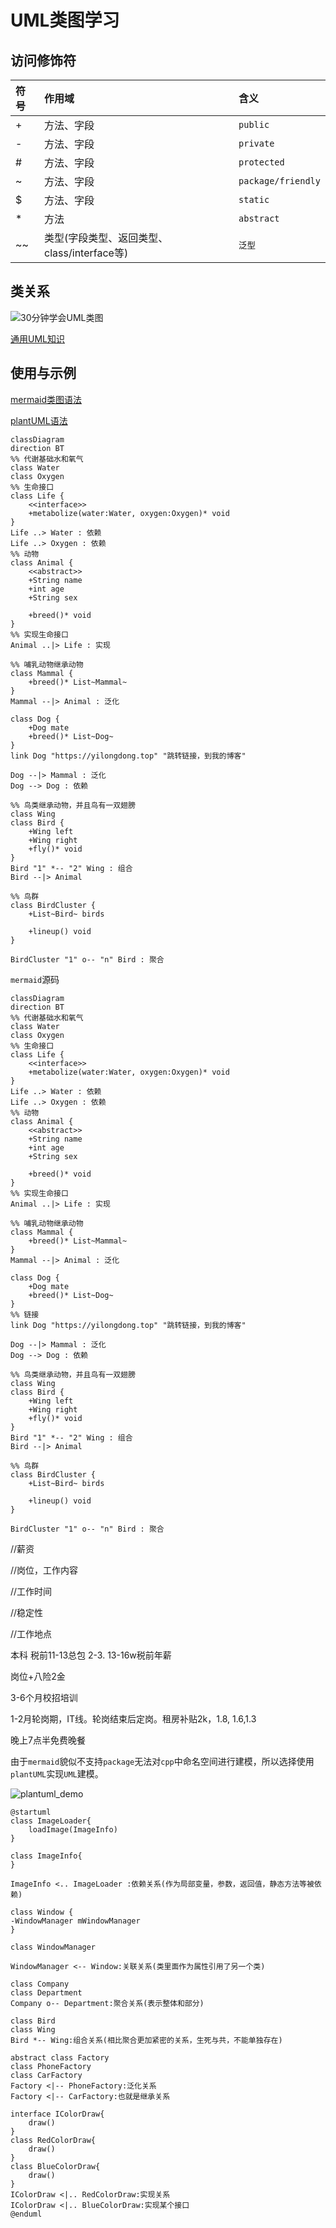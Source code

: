 # UML类图学习

## 访问修饰符

| 符号 |  作用域     |  含义              |
| :--- | :-------- | :----------------- |
| +    | 方法、字段  | `public`           |
| -    | 方法、字段  | `private`          |
| #    | 方法、字段  | `protected`        |
| ~    | 方法、字段  | `package/friendly` |
| $    | 方法、字段  | `static`           |
| *    | 方法       | `abstract`         |
| ~~   | 类型(字段类型、返回类型、class/interface等) | `泛型` |

## 类关系

![30分钟学会UML类图](https://yilongdong-blog.oss-cn-hangzhou.aliyuncs.com/img/v2-941a070601f399d992125ef31261637e_720w.jpg)

[通用UML知识](https://zhuanlan.zhihu.com/p/109655171)

## 使用与示例

[mermaid类图语法](https://www.xiehai.zone/2021-12-11-mermaind-class-diagram.html)

[plantUML语法](https://plantuml.com/zh/class-diagram)



```mermaid
classDiagram
direction BT
%% 代谢基础水和氧气
class Water
class Oxygen
%% 生命接口
class Life {
    <<interface>>
    +metabolize(water:Water, oxygen:Oxygen)* void
}
Life ..> Water : 依赖
Life ..> Oxygen : 依赖
%% 动物
class Animal {
    <<abstract>>
    +String name
    +int age
    +String sex
    
    +breed()* void
}
%% 实现生命接口
Animal ..|> Life : 实现

%% 哺乳动物继承动物
class Mammal {
    +breed()* List~Mammal~
}
Mammal --|> Animal : 泛化

class Dog {
    +Dog mate
    +breed()* List~Dog~
}
link Dog "https://yilongdong.top" "跳转链接，到我的博客"

Dog --|> Mammal : 泛化
Dog --> Dog : 依赖

%% 鸟类继承动物，并且鸟有一双翅膀
class Wing
class Bird {
    +Wing left
    +Wing right
    +fly()* void
}
Bird "1" *-- "2" Wing : 组合
Bird --|> Animal

%% 鸟群
class BirdCluster {
    +List~Bird~ birds
    
    +lineup() void
}

BirdCluster "1" o-- "n" Bird : 聚合
```

`mermaid`源码

```shell
classDiagram
direction BT
%% 代谢基础水和氧气
class Water
class Oxygen
%% 生命接口
class Life {
    <<interface>>
    +metabolize(water:Water, oxygen:Oxygen)* void
}
Life ..> Water : 依赖
Life ..> Oxygen : 依赖
%% 动物
class Animal {
    <<abstract>>
    +String name
    +int age
    +String sex
    
    +breed()* void
}
%% 实现生命接口
Animal ..|> Life : 实现

%% 哺乳动物继承动物
class Mammal {
    +breed()* List~Mammal~
}
Mammal --|> Animal : 泛化

class Dog {
    +Dog mate
    +breed()* List~Dog~
}
%% 链接
link Dog "https://yilongdong.top" "跳转链接，到我的博客"

Dog --|> Mammal : 泛化
Dog --> Dog : 依赖

%% 鸟类继承动物，并且鸟有一双翅膀
class Wing
class Bird {
    +Wing left
    +Wing right
    +fly()* void
}
Bird "1" *-- "2" Wing : 组合
Bird --|> Animal

%% 鸟群
class BirdCluster {
    +List~Bird~ birds
    
    +lineup() void
}

BirdCluster "1" o-- "n" Bird : 聚合
```

//薪资

//岗位，工作内容

//工作时间

//稳定性

//工作地点

本科 税前11-13总包 2-3. 13-16w税前年薪

岗位+八险2金

3-6个月校招培训

1-2月轮岗期，IT线。轮岗结束后定岗。租房补贴2k，1.8, 1.6,1.3

晚上7点半免费晚餐



由于`mermaid`貌似不支持`package`无法对`cpp`中命名空间进行建模，所以选择使用`plantUML`实现`UML`建模。

![plantuml_demo](https://yilongdong-blog.oss-cn-hangzhou.aliyuncs.com/img/plantuml_demo.png)

```plantuml
@startuml
class ImageLoader{
    loadImage(ImageInfo)
}

class ImageInfo{
}

ImageInfo <.. ImageLoader :依赖关系(作为局部变量，参数，返回值，静态方法等被依赖)

class Window {
-WindowManager mWindowManager
}

class WindowManager

WindowManager <-- Window:关联关系(类里面作为属性引用了另一个类)

class Company
class Department
Company o-- Department:聚合关系(表示整体和部分)

class Bird
class Wing
Bird *-- Wing:组合关系(相比聚合更加紧密的关系，生死与共，不能单独存在)

abstract class Factory
class PhoneFactory
class CarFactory
Factory <|-- PhoneFactory:泛化关系
Factory <|-- CarFactory:也就是继承关系

interface IColorDraw{
    draw()
}
class RedColorDraw{
    draw()
}
class BlueColorDraw{
    draw()
}
IColorDraw <|.. RedColorDraw:实现关系
IColorDraw <|.. BlueColorDraw:实现某个接口
@enduml
```

